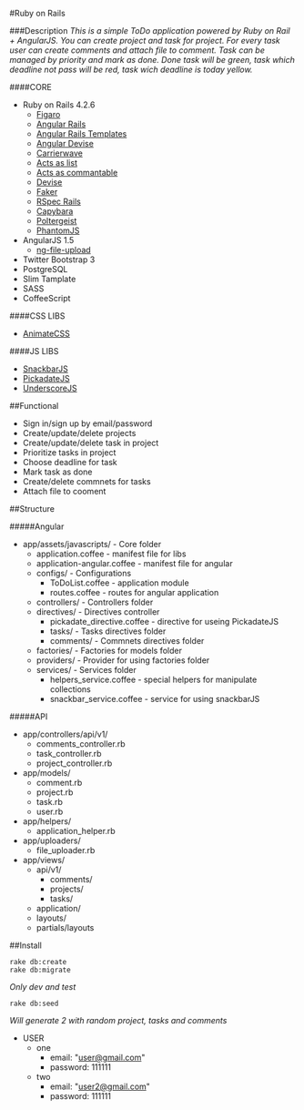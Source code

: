 #Ruby on Rails

###Description
*This is a simple ToDo application powered by Ruby on Rail + AngularJS. You can create project and task for project. For every task user can create comments and attach file to comment. Task can be managed by priority and mark as done. Done task will be green, task which deadline not pass will be red, task wich deadline is today yellow.*

####CORE
- Ruby on Rails 4.2.6
	- [Figaro](https://github.com/laserlemon/figaro)
	- [Angular Rails](https://github.com/hiravgandhi/angularjs-rails)
	- [Angular Rails Templates](https://github.com/pitr/angular-rails-templates)
	- [Angular Devise](https://github.com/cloudspace/angular_devise)
	- [Carrierwave](https://github.com/carrierwaveuploader/carrierwave)
	- [Acts as list](https://github.com/swanandp/acts_as_list)
	- [Acts as commantable](https://github.com/jackdempsey/acts_as_commentable)
	- [Devise](https://github.com/plataformatec/devise)
	- [Faker](https://github.com/stympy/faker)
	- [RSpec Rails](https://github.com/rspec/rspec-rails)
	- [Capybara](https://github.com/jnicklas/capybara)
	- [Poltergeist](https://github.com/teampoltergeist/poltergeist)
	- [PhantomJS](https://github.com/colszowka/phantomjs-gem)
- AngularJS 1.5
	- [ng-file-upload](https://github.com/danialfarid/ng-file-upload/)
- Twitter Bootstrap 3
- PostgreSQL
- Slim Tamplate
- SASS
- CoffeeScript

####CSS LIBS
- [AnimateCSS](https://daneden.github.io/animate.css/)

####JS LIBS
- [SnackbarJS](https://github.com/FezVrasta/snackbarjs/)
- [PickadateJS](http://amsul.ca/pickadate.js/)
- [UnderscoreJS](http://underscorejs.org/)

##Functional 
- Sign in/sign up by email/password
- Create/update/delete projects
- Create/update/delete task in project
- Prioritize tasks in project
- Choose deadline for task
- Mark task as done
- Create/delete commnets for tasks
- Attach file to cooment

##Structure

#####Angular 
- app/assets/javascripts/ - Core folder
	- application.coffee - manifest file for libs
	- application-angular.coffee - manifest file for angular
	- configs/ - Configurations
		- ToDoList.coffee - application module
		- routes.coffee - routes for angular application
	- controllers/ - Controllers folder
	- directives/ - Directives controller
		- pickadate_directive.coffee - directive for useing PickadateJS
		- tasks/ - Tasks directives folder
		- comments/ - Commnets directives folder
	- factories/ - Factories for models folder
	- providers/ - Provider for using factories folder
	- services/  - Services folder
		- helpers_service.coffee - special helpers for manipulate collections
		- snackbar_service.coffee - service for using snackbarJS

#####API
- app/controllers/api/v1/
	- comments_controller.rb
	- task_controller.rb
	- project_controller.rb
- app/models/
	- comment.rb
	- project.rb
	- task.rb
	- user.rb
- app/helpers/
	- application_helper.rb
- app/uploaders/
	- file_uploader.rb
- app/views/
	- api/v1/
		- comments/
		- projects/
		- tasks/
	- application/
	- layouts/
	- partials/layouts

##Install

	rake db:create
	rake db:migrate

*Only dev and test*

	rake db:seed

*Will generate 2 with random project, tasks and comments*

- USER
	- one
		- email: "user@gmail.com"
		- password: 111111
	- two
		- email: "user2@gmail.com"
		- password: 111111